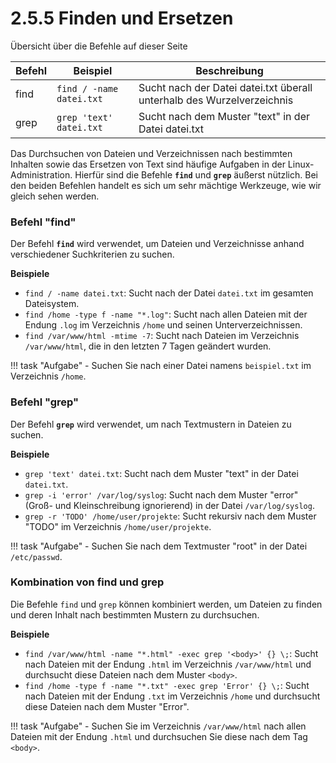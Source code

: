 # 2.5.5 Finden und Ersetzen

Übersicht über die Befehle auf dieser Seite

| Befehl | Beispiel | Beschreibung |
|--------|----------|--------------|
| find   | `find / -name datei.txt` | Sucht nach der Datei datei.txt überall unterhalb des Wurzelverzeichnis |
| grep   | `grep 'text' datei.txt` | Sucht nach dem Muster "text" in der Datei datei.txt |

Das Durchsuchen von Dateien und Verzeichnissen nach bestimmten Inhalten sowie das Ersetzen von Text sind häufige Aufgaben in der Linux-Administration. Hierfür sind die Befehle **`find`** und **`grep`** äußerst nützlich. Bei den beiden Befehlen handelt es sich um sehr mächtige Werkzeuge, wie wir gleich sehen werden.

### Befehl "**find**"

Der Befehl **`find`** wird verwendet, um Dateien und Verzeichnisse anhand verschiedener Suchkriterien zu suchen.

**Beispiele**

- `find / -name datei.txt`: Sucht nach der Datei `datei.txt` im gesamten Dateisystem.
- `find /home -type f -name "*.log"`: Sucht nach allen Dateien mit der Endung `.log` im Verzeichnis `/home` und seinen Unterverzeichnissen.
- `find /var/www/html -mtime -7`: Sucht nach Dateien im Verzeichnis `/var/www/html`, die in den letzten 7 Tagen geändert wurden.

!!! task "Aufgabe"
    - Suchen Sie nach einer Datei namens `beispiel.txt` im Verzeichnis `/home`.

### Befehl "**grep**"

Der Befehl **`grep`** wird verwendet, um nach Textmustern in Dateien zu suchen.

**Beispiele**

- `grep 'text' datei.txt`: Sucht nach dem Muster "text" in der Datei `datei.txt`.
- `grep -i 'error' /var/log/syslog`: Sucht nach dem Muster "error" (Groß- und Kleinschreibung ignorierend) in der Datei `/var/log/syslog`.
- `grep -r 'TODO' /home/user/projekte`: Sucht rekursiv nach dem Muster "TODO" im Verzeichnis `/home/user/projekte`.

!!! task "Aufgabe"
    - Suchen Sie nach dem Textmuster "root" in der Datei `/etc/passwd`.

### Kombination von **find** und **grep**

Die Befehle `find` und `grep` können kombiniert werden, um Dateien zu finden und deren Inhalt nach bestimmten Mustern zu durchsuchen.

**Beispiele**
- `find /var/www/html -name "*.html" -exec grep '<body>' {} \;`: Sucht nach Dateien mit der Endung `.html` im Verzeichnis `/var/www/html` und durchsucht diese Dateien nach dem Muster `<body>`.
- `find /home -type f -name "*.txt" -exec grep 'Error' {} \;`: Sucht nach Dateien mit der Endung `.txt` im Verzeichnis `/home` und durchsucht diese Dateien nach dem Muster "Error".

!!! task "Aufgabe"
    - Suchen Sie im Verzeichnis `/var/www/html` nach allen Dateien mit der Endung `.html` und durchsuchen Sie diese nach dem Tag `<body>`.


